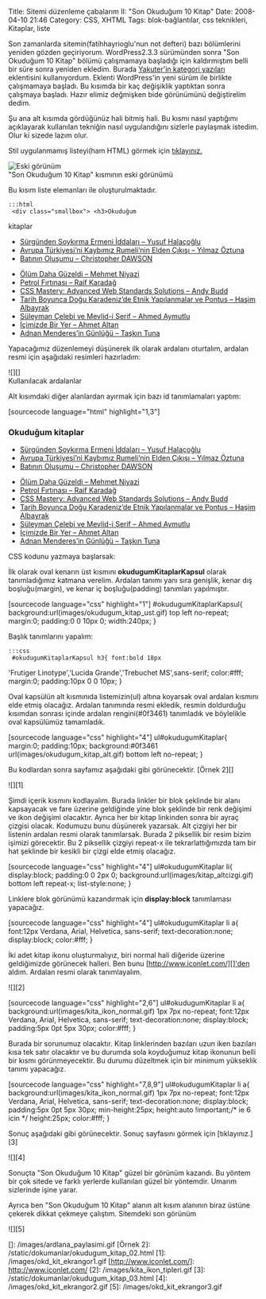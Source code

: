 Title: Sitemi düzenleme çabalarım II: &quot;Son Okuduğum 10 Kitap&quot;
Date: 2008-04-10 21:46
Category: CSS, XHTML
Tags: blok-bağlantılar, css teknikleri, Kitaplar, liste

Son zamanlarda sitemin(fatihhayrioglu'nun not defteri) bazı bölümlerini
yeniden gözden geçiriyorum. WordPress2.3.3 sürümünden sonra "Son
Okuduğum 10 Kitap" bölümü çalışmamaya başladığı için kaldırmıştım belli
bir süre sonra yeniden ekledim. Burada [Yakuter'in kategori yazıları][]
eklentisini kullanıyordum. Eklenti WordPress'in yeni sürüm ile birlikte
çalışmamaya başladı. Bu kısımda bir kaç değişiklik yaptıktan sonra
çalışmaya başladı. Hazır elimiz değmişken bide görünümünü değiştirelim
dedim.

Şu ana alt kısımda gördüğünüz hali bitmiş hali. Bu kısmı nasıl yaptığımı
açıklayarak kullanılan tekniğin nasıl uygulandığını sizlerle paylaşmak
istedim. Olur ki sizede lazım olur.

<!--more-->

Stil uygulanmamış listeyi(ham HTML) görmek için [tıklayınız.][]

![Eski görünüm][]   
"Son Okuduğum 10 Kitap" kısmının eski görünümü

Bu kısım liste elemanları ile oluşturulmaktadır.

	:::html
	 <div class="smallbox"> <h3>Okuduğum
kitaplar</h3> <ul> <li><a
href="http://www.fatihhayrioglu.com/?p=468" title="Sürgünden Soykırma
Ermeni İddaları – Yusuf Halaçoğlu">Sürgünden Soykırma Ermeni İddaları –
Yusuf Halaçoğlu</a></li> <li><a
href="http://www.fatihhayrioglu.com/?p=465" title="Avrupa Türkiyesi’ni
Kaybımız Rumeli’nin Elden Çıkışı – Yılmaz Öztuna">Avrupa Türkiyesi’ni
Kaybımız Rumeli’nin Elden Çıkışı – Yılmaz Öztuna</a></li> <li><a
href="http://www.fatihhayrioglu.com/?p=458" title="Batının Oluşumu –
Christopher DAWSON">Batının Oluşumu – Christopher DAWSON</a></li>
<li><a href="http://www.fatihhayrioglu.com/?p=439" title="Ölüm Daha
Güzeldi – Mehmet Niyazi ">Ölüm Daha Güzeldi – Mehmet Niyazi
</a></li> <li><a href="http://www.fatihhayrioglu.com/?p=436"
title="Petrol Fırtınası – Raif Karadağ">Petrol Fırtınası – Raif
Karadağ</a></li> <li><a
href="http://www.fatihhayrioglu.com/?p=426" title="CSS Mastery: Advanced
Web Standards Solutions – Andy Budd">CSS Mastery: Advanced Web
Standards Solutions – Andy Budd</a></li> <li><a
href="http://www.fatihhayrioglu.com/?p=415" title="Tarih Boyunca Doğu
Karadeniz’de Etnik Yapılanmalar ve Pontus – Haşim Albayrak">Tarih
Boyunca Doğu Karadeniz’de Etnik Yapılanmalar ve Pontus – Haşim
Albayrak</a></li> <li><a
href="http://www.fatihhayrioglu.com/?p=406" title="Süleyman Çelebi ve
Mevlid-i Şerif – Ahmed Aymutlu">Süleyman Çelebi ve Mevlid-i Şerif –
Ahmed Aymutlu</a></li> <li><a
href="http://www.fatihhayrioglu.com/?p=402" title="İçimizde Bir Yer –
Ahmet Altan">İçimizde Bir Yer – Ahmet Altan</a></li> <li><a
href="http://www.fatihhayrioglu.com/?p=398" title="Adnan Menderes’in
Günlüğü – Taşkın Tuna">Adnan Menderes’in Günlüğü – Taşkın
Tuna</a></li> </ul> </div> 

Yapacağımız düzenlemeyi düşünerek ilk olarak ardalanı oturtalım, ardalan
resmi için aşağıdaki resimleri hazırladım:

![][]  
Kullanılacak ardalanlar

Alt kısımdaki diğer alanlardan ayırmak için bazı id tanımlamaları
yaptım:

[sourcecode language="html" highlight="1,3"] <div
id="okudugumKitaplarKapsul" class="smallbox"> <h3>Okuduğum
kitaplar</h3> <ul id="okudugumKitaplar"> <li><a
href="http://www.fatihhayrioglu.com/?p=468" title="Sürgünden Soykırma
Ermeni İddaları – Yusuf Halaçoğlu">Sürgünden Soykırma Ermeni İddaları –
Yusuf Halaçoğlu</a></li> <li><a
href="http://www.fatihhayrioglu.com/?p=465" title="Avrupa Türkiyesi’ni
Kaybımız Rumeli’nin Elden Çıkışı – Yılmaz Öztuna">Avrupa Türkiyesi’ni
Kaybımız Rumeli’nin Elden Çıkışı – Yılmaz Öztuna</a></li> <li><a
href="http://www.fatihhayrioglu.com/?p=458" title="Batının Oluşumu –
Christopher DAWSON">Batının Oluşumu – Christopher DAWSON</a></li>
<li><a href="http://www.fatihhayrioglu.com/?p=439" title="Ölüm Daha
Güzeldi – Mehmet Niyazi ">Ölüm Daha Güzeldi – Mehmet Niyazi
</a></li> <li><a href="http://www.fatihhayrioglu.com/?p=436"
title="Petrol Fırtınası – Raif Karadağ">Petrol Fırtınası – Raif
Karadağ</a></li> <li><a
href="http://www.fatihhayrioglu.com/?p=426" title="CSS Mastery: Advanced
Web Standards Solutions – Andy Budd">CSS Mastery: Advanced Web
Standards Solutions – Andy Budd</a></li> <li><a
href="http://www.fatihhayrioglu.com/?p=415" title="Tarih Boyunca Doğu
Karadeniz’de Etnik Yapılanmalar ve Pontus – Haşim Albayrak">Tarih
Boyunca Doğu Karadeniz’de Etnik Yapılanmalar ve Pontus – Haşim
Albayrak</a></li> <li><a
href="http://www.fatihhayrioglu.com/?p=406" title="Süleyman Çelebi ve
Mevlid-i Şerif – Ahmed Aymutlu">Süleyman Çelebi ve Mevlid-i Şerif –
Ahmed Aymutlu</a></li> <li><a
href="http://www.fatihhayrioglu.com/?p=402" title="İçimizde Bir Yer –
Ahmet Altan">İçimizde Bir Yer – Ahmet Altan</a></li> <li><a
href="http://www.fatihhayrioglu.com/?p=398" title="Adnan Menderes’in
Günlüğü – Taşkın Tuna">Adnan Menderes’in Günlüğü – Taşkın
Tuna</a></li> </ul> </div> 

CSS kodunu yazmaya başlarsak:

İlk olarak oval kenarın üst kısmını **okudugumKitaplarKapsul** olarak
tanımladığımız katmana verelim. Ardalan tanımı yanı sıra genişlik, kenar
dış boşluğu(margin), ve kenar iç boşluğu(padding) tanımları yapılmıştır.

[sourcecode language="css" highlight="1"] #okudugumKitaplarKapsul{
background:url(images/okudugum_kitap_ust.gif) top left no-repeat;
margin:0; padding:0 0 10px 0; width:240px; } 

Başlık tanımlarını yapalım:

	:::css
	 #okudugumKitaplarKapsul h3{ font:bold 18px
'Frutiger Linotype','Lucida Grande','Trebuchet MS',sans-serif;
color:#fff; margin:0; padding:10px 0 0 10px; } 

Oval kapsülün alt kısmınıda listemizin(ul) altına koyarsak oval ardalan
kısmını elde etmiş olacağız. Ardalan tanımında resmi ekledik, resmin
doldurduğu kısımdan sonrası içinde ardalan rengini(#0f3461) tanımladık
ve böylelikle oval kapsülümüz tamamladık.

[sourcecode language="css" highlight="4"] ul#okudugumKitaplar{
margin:0; padding:10px; background:#0f3461
url(images/okudugum_kitap_alt.gif) bottom left no-repeat; }


Bu kodlardan sonra sayfamız aşağıdaki gibi görünecektir. [Örnek 2][]

![][1]

Şimdi içerik kısmını kodlayalım. Burada linkler bir blok şeklinde bir
alanı kapsayacak ve fare üzerine geldiğinde yine blok şeklinde bir renk
değişimi ve ikon değişimi olacaktır. Ayrıca her bir kitap linkinden
sonra bir ayraç çizgisi olacak. Kodumuzu bunu düşünerek yazarsak. Alt
çizgiyi her bir listenin ardalan resmi olarak tanımlarsak. Burada 2
piksellik bir resim bizim işimizi görecektir. Bu 2 piksellik çizgiyi
repeat-x ile tekrarlattığımızda tam bir hat şeklinde bir kesikli bir
çizgi elde etmiş olacağız.

[sourcecode language="css" highlight="4"] ul#okudugumKitaplar li{
display:block; padding:0 0 2px 0;
background:url(images/kitap_altcizgi.gif) bottom left repeat-x;
list-style:none; } 

Linklere blok görünümü kazandırmak için **display:block** tanımlaması
yapacağız.

[sourcecode language="css" highlight="4"] ul#okudugumKitaplar li a{
font:12px Verdana, Arial, Helvetica, sans-serif; text-decoration:none;
display:block; color:#fff; } 

İki adet kitap ikonu oluşturmalıyız, biri normal hali diğeride üzerine
geldiğimizde görünecek halleri. Ben bunu [http://www.iconlet.com/][]'den
aldım. Ardalan resmi olarak tanımlayalım.

![][2]

[sourcecode language="css" highlight="2,6"] ul#okudugumKitaplar li a{
background:url(images/kita_ikon_normal.gif) 1px 7px no-repeat;
font:12px Verdana, Arial, Helvetica, sans-serif; text-decoration:none;
display:block; padding:5px 0pt 5px 30px; color:#fff; } 

Burada bir sorunumuz olacaktır. Kitap linklerinden bazıları uzun iken
bazıları kısa tek satır olacaktır ve bu durumda sola koyduğumuz kitap
ikonunun belli bir kısmı görünmeyecektir. Bu durumu düzeltmek için bir
minimum yükseklik tanımı yapacağız.

[sourcecode language="css" highlight="7,8,9"] ul#okudugumKitaplar li a{
background:url(images/kita_ikon_normal.gif) 1px 7px no-repeat;
font:12px Verdana, Arial, Helvetica, sans-serif; text-decoration:none;
display:block; padding:5px 0pt 5px 30px; min-height:25px; height:auto
!important;/* ie 6 icin */ height:25px; color:#fff; } 

Sonuç aşağıdaki gibi görünecektir. Sonuç sayfasını görmek için
[tıklayınız.][3]

![][4]

Sonuçta "Son Okuduğum 10 Kitap" güzel bir görünüm kazandı. Bu yöntem bir
çok sitede ve farklı yerlerde kullanılan güzel bir yöntemdir. Umarım
sizlerinde işine yarar.

Ayrıca ben "Son Okuduğum 10 Kitap" alanın alt kısım alanının biraz
üstüne çekerek dikkat çekmeye çalıştım. Sitemdeki son görünüm

![][5]

</p>

  [Yakuter'in kategori yazıları]: http://www.yakuter.com/kategorinin-yazilari-eklentisi-2/
  [tıklayınız.]: /static/dokumanlar/okudugum_kitap_01.html
  [Eski görünüm]: /images/eski_gorunum.gif
  []: /images/ardlana_paylasimi.gif
  [Örnek 2]: /static/dokumanlar/okudugum_kitap_02.html
  [1]: /images/okd_kit_ekrangor1.gif
  [http://www.iconlet.com/]: http://www.iconlet.com/
  [2]: /images/kita_ikon_tipleri.gif
  [3]: /static/dokumanlar/okudugum_kitap_03.html
  [4]: /images/okd_kit_ekrangor2.gif
  [5]: /images/okd_kit_ekrangor3.gif
